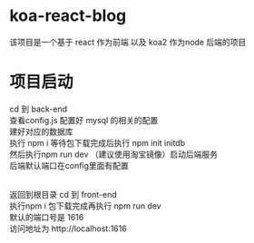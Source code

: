 # koa-react-blog
该项目是一个基于 react 作为前端 以及 koa2 作为node 后端的项目
# 项目启动
cd 到 back-end </br>
查看config.js 配置好 mysql 的相关的配置 </br>
建好对应的数据库 </br>
执行 npm i 等待包下载完成后执行 npm init initdb </br>
然后执行npm run dev （建议使用淘宝镜像）启动后端服务 </br>
后端默认端口在config里面有配置 </br></br>

返回到根目录 cd 到 front-end </br>
执行npm i 包下载完成再执行 npm run dev  </br>
默认的端口号是 1616  </br>
访问地址为 http://localhost:1616  </br>


